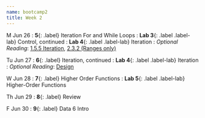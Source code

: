 ```yaml
---
name: bootcamp2
title: Week 2
---
```


M Jun 26
: **5**{: .label} Iteration For and While Loops
: **Lab 3**{: .label .label-lab} Control, continued
: **Lab 4**{: .label .label-lab} Iteration
: *Optional Reading*: [1.5.5 Iteration](http://composingprograms.com/pages/15-control.html#iteration), [2.3.2 (Ranges only)](http://composingprograms.com/pages/23-sequences.html#sequence-iteration)

Tu Jun 27
: **6**{: .label} Iteration, continued
: **Lab 4**{: .label .label-lab} Iteration
: *Optional Reading*: [Design](https://cs61a.org/assets/slides/06-Design.pdf)

W Jun 28
: **7**{: .label} Higher Order Functions
: **Lab 5**{: .label .label-lab} Higher-Order Functions

Th Jun 29
: **8**{: .label} Review

F Jun 30
: **9**{: .label} Data 6 Intro
